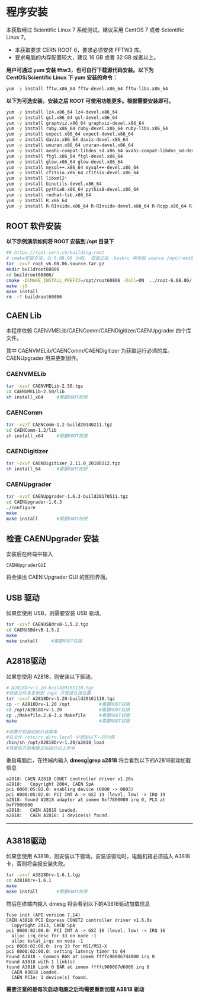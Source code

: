 <!-- INSTALL.md --- 
;; 
;; Description: 
;; Author: Hongyi Wu(吴鸿毅)
;; Email: wuhongyi@qq.com 
;; Created: 二 1月 15 23:47:26 2019 (+0800)
;; Last-Updated: 六 1月 19 00:09:21 2019 (+0800)
;;           By: Hongyi Wu(吴鸿毅)
;;     Update #: 8
;; URL: http://wuhongyi.cn -->

# 程序安装

<!-- toc -->

本获取经过 Scientific Linux 7 系统测试。建议采用 CentOS 7 或者 Scientific Linux 7。

- 本获取要求 CERN ROOT 6，要求必须安装 FFTW3 库。
- 要求电脑的内存配置较大，建议 16 GB 或者 32 GB 或者以上。

**用户可通过 yum 安装 fftw3，也可自行下载源代码安装。以下为 CentOS/Scientific Linux 下 yum 安装的命令：**

```bash
yum -y install fftw.x86_64 fftw-devel.x86_64 fftw-libs.x86_64
```

**以下为可选安装，安装之后 ROOT 可使用功能更多。根据需要安装即可。**

```bash
yum -y install lz4.x86_64 lz4-devel.x86_64
yum -y install gsl.x86_64 gsl-devel.x86_64
yum -y install graphviz.x86_64 graphviz-devel.x86_64
yum -y install ruby.x86_64 ruby-devel.x86_64 ruby-libs.x86_64
yum -y install expect.x86_64 expect-devel.x86_64
yum -y install davix.x86_64 davix-devel.x86_64
yum -y install unuran.x86_64 unuran-devel.x86_64
yum -y install avahi-compat-libdns_sd.x86_64 avahi-compat-libdns_sd-devel.x86_64
yum -y install ftgl.x86_64 ftgl-devel.x86_64
yum -y install glew.x86_64 glew-devel.x86_64
yum -y install mysql++.x86_64 mysql++-devel.x86_64
yum -y install cfitsio.x86_64 cfitsio-devel.x86_64
yum -y install libxml2*
yum -y install binutils-devel.x86_64
yum -y install pythia8.x86_64 pythia8-devel.x86_64
yum -y install redhat-lsb.x86_64
yum -y install R.x86_64
yum -y install R-RInside.x86_64 R-RInside-devel.x86_64 R-Rcpp.x86_64 R-Rcpp-devel.x86_64
```


## ROOT 软件安装

**以下示例演示如何将 ROOT 安装到 /opt 目录下**

```bash
## https://root.cern.ch/building-root
# cmake安装方法，以 6.08.06 为例。 安装之后 .bashrc 中添加 source /opt/root60806/bin/thisroot.sh
tar -zxvf root_v6.08.06.source.tar.gz
mkdir buildroot60806
cd buildroot60806/
cmake -DCMAKE_INSTALL_PREFIX=/opt/root60806 -Dall=ON  ../root-6.08.06/
make -j8
make install
rm -rf buildroot60806
```





## CAEN Lib

本程序依赖 CAENVMELib/CAENComm/CAENDigitizer/CAENUpgrader 四个库文件。

其中 CAENVMELib/CAENComm/CAENDigitizer 为获取运行必须的库。CAENUpgrader 用来更新固件。

### CAENVMELib

```bash
tar -xzvf CAENVMELib-2.50.tgz
cd CAENVMELib-2.50/lib
sh install_x64     #需要ROOT权限
```

### CAENComm

```bash
tar -xvzf CAENComm-1.2-build20140211.tgz
cd CAENComm-1.2/lib
sh install_x64     #需要ROOT权限
```

### CAENDigitizer

```bash
tar -zxvf CAENDigitizer_2.11.0_20180212.tgz
sh install_64      #需要ROOT权限
```


### CAENUpgrader

```bash
tar -xvzf CAENUpgrader-1.6.3-build20170511.tgz
cd CAENUpgrader-1.6.3
./configure
make 
make install       #需要ROOT权限
```

## 检查 CAENUpgrader 安装

安装后在终端中输入 
```
CAENUpgraderGUI
```
将会弹出 CAEN Upgrader GUI 的图形界面。


## USB 驱动

如果您使用 USB，则需要安装 USB 驱动。

```bash
tar -xzvf CAENUSBdrvB-1.5.2.tgz
cd CAENUSBdrvB-1.5.2
make
make install     #需要ROOT权限
```

## A2818驱动

如果您使用 A2818，则安装以下驱动。

```bash
# A2818Drv-1.20-build20161118.tgz
#将该文件夹复制到 /opt 并安装在该位置
tar -zxvf A2818Drv-1.20-build20161118.tgz
cp -r A2818Drv-1.20 /opt           #需要ROOT权限
cd /opt/A2818Drv-1.20              #需要ROOT权限
cp ./Makefile.2.6-3.x Makefile     #需要ROOT权限
make                               #需要ROOT权限

#设置开机自动执行该脚本
#在文件 /etc/rc.d/rc.local 中添加以下一行内容
/bin/sh /opt/A2818Drv-1.20/a2818_load
#或者在开启电脑之后执行以上命令
```

重启电脑后，在终端内输入 **dmesg|grep a2818** 将会看到以下的A2818驱动加载信息

```
a2818: CAEN A2818 CONET controller driver v1.20s
a2818:   Copyright 2004, CAEN SpA
pci 0000:05:02.0: enabling device (0000 -> 0003)
pci 0000:05:02.0: PCI INT A -> GSI 19 (level, low) -> IRQ 19
a2818: found A2818 adapter at iomem 0xf7800000 irq 0, PLX at 0xf7900000
a2818:   CAEN A2818 Loaded.
a2818:   CAEN A2818: 1 device(s) found.
```

----

## A3818驱动

如果您使用 A3818，则安装以下驱动。安装该驱动时，电脑机箱必须插入 A3818 卡，否则将会报安装失败。

```bash
tar -zxvf A3818Drv-1.6.1.tgz
cd A3818Drv-1.6.1
make 
make install       #需要ROOT权限
```

然后在终端内输入 dmesg 将会看到以下的A3818驱动加载信息

```
fuse init (API version 7.14)
CAEN A3818 PCI Express CONET2 controller driver v1.6.0s
  Copyright 2013, CAEN SpA
pci 0000:02:00.0: PCI INT A -> GSI 16 (level, low) -> IRQ 16
  alloc irq_desc for 33 on node -1
  alloc kstat_irqs on node -1
pci 0000:02:00.0: irq 33 for MSI/MSI-X
pci 0000:02:00.0: setting latency timer to 64
Found A3818 - Common BAR at iomem ffffc900067d4000 irq 0
Found A3818 with 1 link(s)
found A3818 Link 0 BAR at iomem ffffc900067d6000 irq 0
  CAEN A3818 Loaded.
  CAEN PCIe: 1 device(s) found.
```

**需要注意的是每次启动电脑之后均需要重新加载 A3818 驱动**



<!-- INSTALL.md ends here -->
